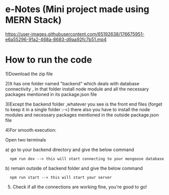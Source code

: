 
# e-Notes (Mini project made using MERN Stack)


https://user-images.githubusercontent.com/65192638/176675951-e6a55296-91a2-468a-8683-d9aa92fc7b51.mp4

# How to run the code

1)Download the zip file

2)It has one folder named "backend" which deals with database connectivity , in that folder install node module and all the necessary packages mentioned in its package.json file

3)Except the backend folder ,whatever you see is the front end files (forget to keep it in a single folder :-<) there also you have to install the node modules and necessary packages mentioned in the outside package.json file

4)For smooth execution:

   Open two terminals
   
   a) go to your backend directory and give the below command 
   
      npm run dev --> this will start connecting to your mongoose database

   b) remain outside of backend folder and give the below command
   
      npm run start --> this will start your server
      
5) Check if all the connections are working fine, you're good to go!

